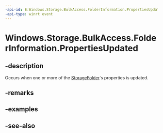 ```yaml
---
-api-id: E:Windows.Storage.BulkAccess.FolderInformation.PropertiesUpdated
-api-type: winrt event
---
```


<!-- Event syntax
public event Windows.Foundation.TypedEventHandler PropertiesUpdated<Windows.Storage.BulkAccess.IStorageItemInformation,  object>
-->

# Windows.Storage.BulkAccess.FolderInformation.PropertiesUpdated

## -description
Occurs when one or more of the [StorageFolder](../windows.storage/storagefolder.md)'s properties is updated.

## -remarks

## -examples

## -see-also
